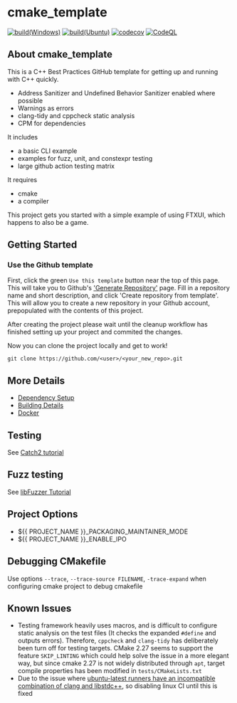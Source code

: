 # cmake_template

[![build(Windows)](https://github.com/YTokumaru/cmake_template/actions/workflows/build-windows.yml/badge.svg)](https://github.com/YTokumaru/cmake_template/actions/workflows/build-windows.yml)
[![build(Ubuntu)](https://github.com/YTokumaru/cmake_template/actions/workflows/build-ubuntu.yml/badge.svg)](https://github.com/YTokumaru/cmake_template/actions/workflows/build-ubuntu.yml)
[![codecov](https://codecov.io/gh/YTokumaru/cmake_template/graph/badge.svg?token=OUBFIJTUCP)](https://codecov.io/gh/YTokumaru/cmake_template)
[![CodeQL](https://github.com/YTokumaru/cmake_template/actions/workflows/codeql-analysis.yml/badge.svg)](https://github.com/YTokumaru/cmake_template/actions/workflows/codeql-analysis.yml)

## About cmake_template

This is a C++ Best Practices GitHub template for getting up and running with C++ quickly.

- Address Sanitizer and Undefined Behavior Sanitizer enabled where possible
- Warnings as errors
- clang-tidy and cppcheck static analysis
- CPM for dependencies

It includes

- a basic CLI example
- examples for fuzz, unit, and constexpr testing
- large github action testing matrix

It requires

- cmake
- a compiler

This project gets you started with a simple example of using FTXUI, which happens to also be a game.

## Getting Started

### Use the Github template

First, click the green `Use this template` button near the top of this page.
This will take you to Github's ['Generate Repository'](https://github.com/cpp-best-practices/cmake_template/generate) page.
Fill in a repository name and short description, and click 'Create repository from template'.
This will allow you to create a new repository in your Github account,
prepopulated with the contents of this project.

After creating the project please wait until the cleanup workflow has finished
setting up your project and commited the changes.

Now you can clone the project locally and get to work!

    git clone https://github.com/<user>/<your_new_repo>.git

## More Details

- [Dependency Setup](README_dependencies.md)
- [Building Details](README_building.md)
- [Docker](README_docker.md)

## Testing

See [Catch2 tutorial](https://github.com/catchorg/Catch2/blob/master/docs/tutorial.md)

## Fuzz testing

See [libFuzzer Tutorial](https://github.com/google/fuzzing/blob/master/tutorial/libFuzzerTutorial.md)

## Project Options

- ${{ PROJECT_NAME }}\_PACKAGING_MAINTAINER_MODE
- ${{ PROJECT_NAME }}\_ENABLE_IPO

## Debugging CMakefile

Use options `--trace`, `--trace-source FILENAME`, `-trace-expand` when configuring cmake project to debug cmakefile

## Known Issues

- Testing framework heavily uses macros, and is difficult to configure static analysis on the test files (It checks the expanded `#define` and outputs errors). Therefore, `cppcheck` and `clang-tidy` has deliberately been turn off for testing targets. CMake 2.27 seems to support the feature `SKIP_LINTING` which could help solve the issue in a more elegant way, but since cmake 2.27 is not widely distributed through `apt`, target compile properties has been modified in `tests/CMakeLists.txt`
- Due to the issue where [ubuntu-latest runners have an incompatible combination of clang and libstdc++](https://github.com/actions/runner-images/issues/8659), so disabling linux CI until this is fixed
